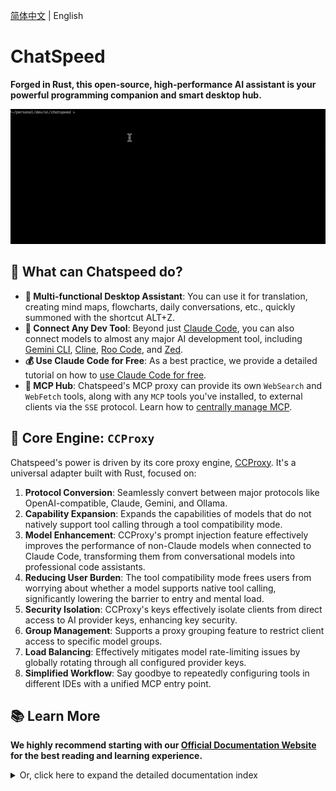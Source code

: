 [简体中文](./README.zh-CN.md) | English

# ChatSpeed

**Forged in Rust, this open-source, high-performance AI assistant is your powerful programming companion and smart desktop hub.**

![Claude Code Integration Demo](assets/images/claude.gif)

## 🌟 What can Chatspeed do?

- **💼 Multi-functional Desktop Assistant**: You can use it for translation, creating mind maps, flowcharts, daily conversations, etc., quickly summoned with the shortcut ALT+Z.
- **🔌 Connect Any Dev Tool**: Beyond just [Claude Code](https://docs.chatspeed.aidyou.ai/ccproxy/claude-code.md), you can also connect models to almost any major AI development tool, including [Gemini CLI](https://docs.chatspeed.aidyou.ai/ccproxy/gemini.md), [Cline](https://docs.chatspeed.aidyou.ai/ccproxy/cline.md), [Roo Code](https://docs.chatspeed.aidyou.ai/ccproxy/roo-code.md), and [Zed](https://docs.chatspeed.aidyou.ai/ccproxy/zed.md).
- **💰 Use Claude Code for Free**: As a best practice, we provide a detailed tutorial on how to [use Claude Code for free](https://docs.chatspeed.aidyou.ai/posts/claude-code-free/).
- **🚀 MCP Hub**: Chatspeed's MCP proxy can provide its own `WebSearch` and `WebFetch` tools, along with any `MCP` tools you've installed, to external clients via the `SSE` protocol. Learn how to [centrally manage MCP](https://docs.chatspeed.aidyou.ai/mcp/).

## 🚀 Core Engine: `CCProxy`

Chatspeed's power is driven by its core proxy engine, [CCProxy](https://docs.chatspeed.aidyou.ai/ccproxy/). It's a universal adapter built with Rust, focused on:

1. **Protocol Conversion**: Seamlessly convert between major protocols like OpenAI-compatible, Claude, Gemini, and Ollama.
2. **Capability Expansion**: Expands the capabilities of models that do not natively support tool calling through a tool compatibility mode.
3. **Model Enhancement**: CCProxy's prompt injection feature effectively improves the performance of non-Claude models when connected to Claude Code, transforming them from conversational models into professional code assistants.
4. **Reducing User Burden**: The tool compatibility mode frees users from worrying about whether a model supports native tool calling, significantly lowering the barrier to entry and mental load.
5. **Security Isolation**: CCProxy's keys effectively isolate clients from direct access to AI provider keys, enhancing key security.
6. **Group Management**: Supports a proxy grouping feature to restrict client access to specific model groups.
7. **Load Balancing**: Effectively mitigates model rate-limiting issues by globally rotating through all configured provider keys.
8. **Simplified Workflow**: Say goodbye to repeatedly configuring tools in different IDEs with a unified MCP entry point.

## 📚 Learn More

**We highly recommend starting with our [Official Documentation Website](https://docs.chatspeed.aidyou.ai/) for the best reading and learning experience.**

<details>
<summary>Or, click here to expand the detailed documentation index</summary>

- [Chatspeed](https://docs.chatspeed.aidyou.ai/)
- [Features Overview](https://docs.chatspeed.aidyou.ai/guide/features/overview.html)
- [Guide](https://docs.chatspeed.aidyou.ai/guide/)
  - [Quick Start](https://docs.chatspeed.aidyou.ai/guide/quickStart.html)
  - [Installation Guide](https://docs.chatspeed.aidyou.ai/guide/installation.html)
  - [Development Guide](https://docs.chatspeed.aidyou.ai/guide/development.html)
- [CCProxy Introduction](https://docs.chatspeed.aidyou.ai/ccproxy/)
  - [CCProxy Tool Compatibility Mode Explained](https://docs.chatspeed.aidyou.ai/posts/experience-sharing/why-compat-mode.html)
  - [CCProxy Configuration Guiden](https://docs.chatspeed.aidyou.ai/ccproxy/configuration.html)
  - [Claude Code Integration Guide](https://docs.chatspeed.aidyou.ai/ccproxy/claude-code.html)
  - [Gemini CLI Integration Guide](https://docs.chatspeed.aidyou.ai/ccproxy/gemini.html)
  - [Cline Integration Guide](https://docs.chatspeed.aidyou.ai/ccproxy/cline.html)
  - [Crush Integration Guide](https://docs.chatspeed.aidyou.ai/ccproxy/crush.html)
  - [Roo Code Integration Guide](https://docs.chatspeed.aidyou.ai/ccproxy/roo-code.html)
  - [Zed Integration Guide](https://docs.chatspeed.aidyou.ai/ccproxy/zed.html)
  - [How to Access the CCProxy API](https://docs.chatspeed.aidyou.ai/api/)
- [MCP Hub](https://docs.chatspeed.aidyou.ai/mcp/)
  - [Connecting to Claude Code](https://docs.chatspeed.aidyou.ai/mcp/#claude-code)
  - [Connecting to Gemini CLI](https://docs.chatspeed.aidyou.ai/mcp/#gemini-cli)
  - [Connecting to VS Code](https://docs.chatspeed.aidyou.ai/mcp/#vs-code)
  - [Connecting to Cursor](https://docs.chatspeed.aidyou.ai/mcp/#cursor)
  - [Connecting to Trae CN](https://docs.chatspeed.aidyou.ai/mcp/#trae-cn)
  - [Connecting to Windsurf](https://docs.chatspeed.aidyou.ai/mcp/#windsurf)
  - [Connecting to Cline](https://docs.chatspeed.aidyou.ai/mcp/#cline)
  - [Connecting to Roo Code](https://docs.chatspeed.aidyou.ai/mcp/#roo-code)
  - [Connecting to Crush](https://docs.chatspeed.aidyou.ai/mcp/#crush)
- [Prompt Library — Enhancing Code Agents with Prompts](https://docs.chatspeed.aidyou.ai/prompt/)
  - [CCProxy Common Prompts](https://docs.chatspeed.aidyou.ai/prompt/common.html)
  - [Claude Code Enhancement Prompts (Native Tool Call)](https://docs.chatspeed.aidyou.ai/prompt/claude-code-prompt-enhance-native-tool-call.html)
  - [Claude Code Enhancement Prompts (Tool Compatibility Mode)](https://docs.chatspeed.aidyou.ai/prompt/claude-code-prompt-enhance.html)
- [Blog](https://docs.chatspeed.aidyou.ai/posts/)
  - [Using Claude Code for Free - Integrating ModelScope's qwen3-coder](https://docs.chatspeed.aidyou.ai/posts/claude-code-free/qwen3-coder.html)
  - [Free Claude Code Usage - Integrating Nvidia deepseek-v3.1](https://docs.chatspeed.aidyou.ai/posts/claude-code-free/deepseek-v3.1.html)
  - [Free Claude Code - Integrating grok-4-fast](https://docs.chatspeed.aidyou.ai/posts/claude-code-free/grok-4-fast.html)
  - [CCProxy Tool Compatibility Mode - Empowering Any AI Model with Tool Calling Capabilities](https://docs.chatspeed.aidyou.ai/posts/experience-sharing/streamable-http-vs-sse.html)

</details>
